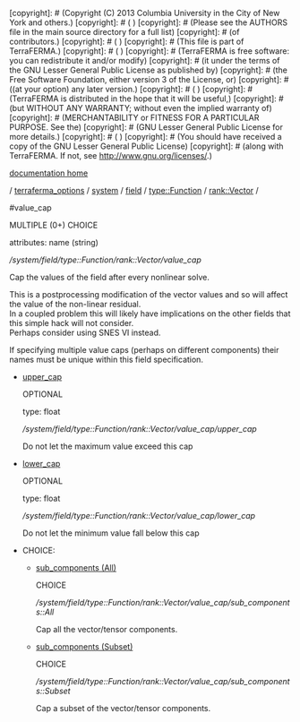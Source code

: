 [copyright]: # (Copyright (C) 2013 Columbia University in the City of New York and others.)
[copyright]: # ( )
[copyright]: # (Please see the AUTHORS file in the main source directory for a full list)
[copyright]: # (of contributors.)
[copyright]: # ( )
[copyright]: # (This file is part of TerraFERMA.)
[copyright]: # ( )
[copyright]: # (TerraFERMA is free software: you can redistribute it and/or modify)
[copyright]: # (it under the terms of the GNU Lesser General Public License as published by)
[copyright]: # (the Free Software Foundation, either version 3 of the License, or)
[copyright]: # ((at your option) any later version.)
[copyright]: # ( )
[copyright]: # (TerraFERMA is distributed in the hope that it will be useful,)
[copyright]: # (but WITHOUT ANY WARRANTY; without even the implied warranty of)
[copyright]: # (MERCHANTABILITY or FITNESS FOR A PARTICULAR PURPOSE. See the)
[copyright]: # (GNU Lesser General Public License for more details.)
[copyright]: # ( )
[copyright]: # (You should have received a copy of the GNU Lesser General Public License)
[copyright]: # (along with TerraFERMA. If not, see <http://www.gnu.org/licenses/>.)

[documentation home](Documentation)

/ [terraferma_options](../../../../../terraferma_options.md) / [system](../../../../system.md) / [field](../../../field.md) / [type::Function](../../type__Function.md) / [rank::Vector](../rank__Vector.md) /

#value_cap

MULTIPLE (0+) CHOICE 

attributes: name (string) 

*/system/field/type::Function/rank::Vector/value_cap*

Cap the values of the field after every nonlinear solve.

This is a postprocessing modification of the vector values and so will affect the value of the non-linear residual.  
In a coupled problem this will likely have implications on the other fields that this simple hack will not consider.  
Perhaps consider using SNES VI instead.

If specifying multiple value caps (perhaps on different components) their names must be unique within this field specification.

* [upper_cap](value_cap/upper_cap.md "child")

    OPTIONAL 

    type: float

    */system/field/type::Function/rank::Vector/value_cap/upper_cap*

    Do not let the maximum value exceed this cap

* [lower_cap](value_cap/lower_cap.md "child")

    OPTIONAL 

    type: float

    */system/field/type::Function/rank::Vector/value_cap/lower_cap*

    Do not let the minimum value fall below this cap

* CHOICE:
    * [sub_components (All)](value_cap/sub_components__All.md "child")

        CHOICE 

        */system/field/type::Function/rank::Vector/value_cap/sub_components::All*

        Cap all the vector/tensor components.

    * [sub_components (Subset)](value_cap/sub_components__Subset.md "child")

        CHOICE 

        */system/field/type::Function/rank::Vector/value_cap/sub_components::Subset*

        Cap a subset of the vector/tensor components.

[autogenerated]: # (This file was automatically generated from the schema file:/home/cwilson/repos/github/TerraFERMA/TerraFERMA/buckettools/schemas/function.rng.)

